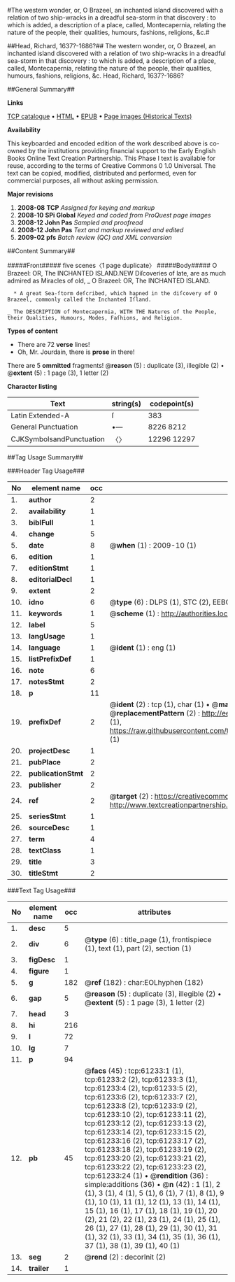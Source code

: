 #The western wonder, or, O Brazeel, an inchanted island discovered with a relation of two ship-wracks in a dreadful sea-storm in that discovery : to which is added, a description of a place, called, Montecapernia, relating the nature of the people, their qualities, humours, fashions, religions, &c.#

##Head, Richard, 1637?-1686?##
The western wonder, or, O Brazeel, an inchanted island discovered with a relation of two ship-wracks in a dreadful sea-storm in that discovery : to which is added, a description of a place, called, Montecapernia, relating the nature of the people, their qualities, humours, fashions, religions, &c.
Head, Richard, 1637?-1686?

##General Summary##

**Links**

[TCP catalogue](http://www.ota.ox.ac.uk/tcp/)  • 
[HTML](http://tei.it.ox.ac.uk/tcp/Texts-HTML/free/A43/A43178.html)  • 
[EPUB](http://tei.it.ox.ac.uk/tcp/Texts-EPUB/free/A43/A43178.epub) • 
[Page images (Historical Texts)](https://data.historicaltexts.jisc.ac.uk/view?pubId=eebo-12399467e&pageId=eebo-12399467e-61233-1)

**Availability**

This keyboarded and encoded edition of the
	       work described above is co-owned by the institutions
	       providing financial support to the Early English Books
	       Online Text Creation Partnership. This Phase I text is
	       available for reuse, according to the terms of Creative
	       Commons 0 1.0 Universal. The text can be copied,
	       modified, distributed and performed, even for
	       commercial purposes, all without asking permission.

**Major revisions**

1. __2008-08__ __TCP__ *Assigned for keying and markup*
1. __2008-10__ __SPi Global__ *Keyed and coded from ProQuest page images*
1. __2008-12__ __John Pas__ *Sampled and proofread*
1. __2008-12__ __John Pas__ *Text and markup reviewed and edited*
1. __2009-02__ __pfs__ *Batch review (QC) and XML conversion*

##Content Summary##

#####Front#####
five scenes〈1 page duplicate〉
#####Body#####
O Brazeel: OR, The INCHANTED ISLAND.NEW Diſcoveries of late, are as much admired as Miracles of old,
    _ O Brazeel: OR, The INCHANTED ISLAND.

      * A great Sea-ſtorm deſcribed, which hapned in the diſcovery of O Brazeel, commonly called the Inchanted Iſland.

    _ The DESCRIPTION of Montecapernia, WITH THE Natures of the People, their Qualities, Humours, Modes, Faſhions, and Religion.

**Types of content**

  * There are 72 **verse** lines!
  * Oh, Mr. Jourdain, there is **prose** in there!

There are 5 **ommitted** fragments! 
 @__reason__ (5) : duplicate (3), illegible (2)  •  @__extent__ (5) : 1 page (3), 1 letter (2)

**Character listing**


|Text|string(s)|codepoint(s)|
|---|---|---|
|Latin Extended-A|ſ|383|
|General Punctuation|•—|8226 8212|
|CJKSymbolsandPunctuation|〈〉|12296 12297|

##Tag Usage Summary##

###Header Tag Usage###

|No|element name|occ|attributes|
|---|---|---|---|
|1.|__author__|2||
|2.|__availability__|1||
|3.|__biblFull__|1||
|4.|__change__|5||
|5.|__date__|8| @__when__ (1) : 2009-10 (1)|
|6.|__edition__|1||
|7.|__editionStmt__|1||
|8.|__editorialDecl__|1||
|9.|__extent__|2||
|10.|__idno__|6| @__type__ (6) : DLPS (1), STC (2), EEBO-CITATION (1), OCLC (1), VID (1)|
|11.|__keywords__|1| @__scheme__ (1) : http://authorities.loc.gov/ (1)|
|12.|__label__|5||
|13.|__langUsage__|1||
|14.|__language__|1| @__ident__ (1) : eng (1)|
|15.|__listPrefixDef__|1||
|16.|__note__|6||
|17.|__notesStmt__|2||
|18.|__p__|11||
|19.|__prefixDef__|2| @__ident__ (2) : tcp (1), char (1)  •  @__matchPattern__ (2) : ([0-9\-]+):([0-9IVX]+) (1), (.+) (1)  •  @__replacementPattern__ (2) : http://eebo.chadwyck.com/downloadtiff?vid=$1&page=$2 (1), https://raw.githubusercontent.com/textcreationpartnership/Texts/master/tcpchars.xml#$1 (1)|
|20.|__projectDesc__|1||
|21.|__pubPlace__|2||
|22.|__publicationStmt__|2||
|23.|__publisher__|2||
|24.|__ref__|2| @__target__ (2) : https://creativecommons.org/publicdomain/zero/1.0/ (1), http://www.textcreationpartnership.org/docs/. (1)|
|25.|__seriesStmt__|1||
|26.|__sourceDesc__|1||
|27.|__term__|4||
|28.|__textClass__|1||
|29.|__title__|3||
|30.|__titleStmt__|2||


###Text Tag Usage###

|No|element name|occ|attributes|
|---|---|---|---|
|1.|__desc__|5||
|2.|__div__|6| @__type__ (6) : title_page (1), frontispiece (1), text (1), part (2), section (1)|
|3.|__figDesc__|1||
|4.|__figure__|1||
|5.|__g__|182| @__ref__ (182) : char:EOLhyphen (182)|
|6.|__gap__|5| @__reason__ (5) : duplicate (3), illegible (2)  •  @__extent__ (5) : 1 page (3), 1 letter (2)|
|7.|__head__|3||
|8.|__hi__|216||
|9.|__l__|72||
|10.|__lg__|7||
|11.|__p__|94||
|12.|__pb__|45| @__facs__ (45) : tcp:61233:1 (1), tcp:61233:2 (2), tcp:61233:3 (1), tcp:61233:4 (2), tcp:61233:5 (2), tcp:61233:6 (2), tcp:61233:7 (2), tcp:61233:8 (2), tcp:61233:9 (2), tcp:61233:10 (2), tcp:61233:11 (2), tcp:61233:12 (2), tcp:61233:13 (2), tcp:61233:14 (2), tcp:61233:15 (2), tcp:61233:16 (2), tcp:61233:17 (2), tcp:61233:18 (2), tcp:61233:19 (2), tcp:61233:20 (2), tcp:61233:21 (2), tcp:61233:22 (2), tcp:61233:23 (2), tcp:61233:24 (1)  •  @__rendition__ (36) : simple:additions (36)  •  @__n__ (42) : 1 (1), 2 (1), 3 (1), 4 (1), 5 (1), 6 (1), 7 (1), 8 (1), 9 (1), 10 (1), 11 (1), 12 (1), 13 (1), 14 (1), 15 (1), 16 (1), 17 (1), 18 (1), 19 (1), 20 (2), 21 (2), 22 (1), 23 (1), 24 (1), 25 (1), 26 (1), 27 (1), 28 (1), 29 (1), 30 (1), 31 (1), 32 (1), 33 (1), 34 (1), 35 (1), 36 (1), 37 (1), 38 (1), 39 (1), 40 (1)|
|13.|__seg__|2| @__rend__ (2) : decorInit (2)|
|14.|__trailer__|1||
